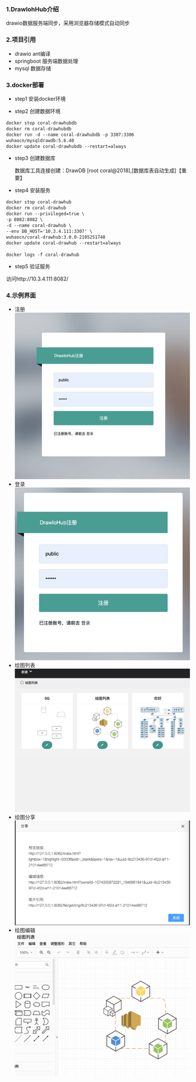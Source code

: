 ### 1.DrawIohHub介绍

drawio数据服务端同步，采用浏览器存储模式自动同步

### 2.项目引用
* drawio
    ant编译
* springboot
    服务端数据处理
* mysql
    数据存储

### 3.docker部署
* step1 安装docker环境


* step2 创建数据环境

```
docker stop coral-drawhubdb
docker rm coral-drawhubdb
docker run -d --name coral-drawhubdb -p 3307:3306 wuhaocn/mysqldrawdb:5.6.40
docker update coral-drawhubdb --restart=always
```

* step3 创建数据库 
  
  数据库工具连接创建：DrawDB [root coral@2018],[数据库表自动生成]【重要】
  
* step4  安装服务

```
docker stop coral-drawhub
docker rm coral-drawhub
docker run --privileged=true \
-p 8082:8082 \
-d --name coral-drawhub \
--env DB_HOST='10.3.4.111:3307' \
wuhaocn/coral-drawhub:3.0.0-2105251748
docker update coral-drawhub --restart=always

docker logs -f coral-drawhub
```

*  step5 验证服务

访问http://10.3.4.111:8082/

### 4.示例界面
 * 注册
![](refer/reg.png)
 * 登录
![](refer/login.jpg)
 * 绘图列表
![](refer/manager.png)
 * 绘图分享
![](refer/share.png)
 * 绘图编辑
![](refer/edit.png)
 
